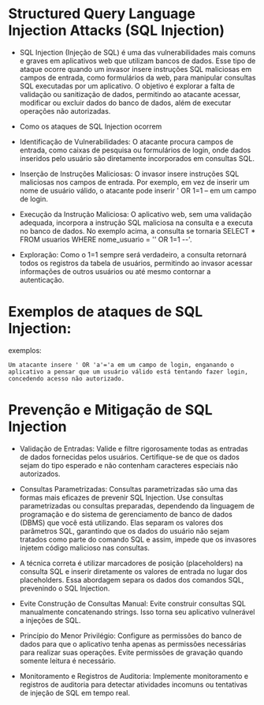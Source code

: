 # Structured Query Language Injection Attacks (SQL Injection)

* SQL Injection (Injeção de SQL) é uma das vulnerabilidades mais comuns e graves em aplicativos web que utilizam bancos de dados. Esse tipo de ataque ocorre quando um invasor insere instruções SQL maliciosas em campos de entrada, como formulários da web, para manipular consultas SQL executadas por um aplicativo. O objetivo é explorar a falta de validação ou sanitização de dados, permitindo ao atacante acessar, modificar ou excluir dados do banco de dados, além de executar operações não autorizadas.

* Como os ataques de SQL Injection ocorrem


- Identificação de Vulnerabilidades: O atacante procura campos de entrada, como caixas de pesquisa ou formulários de login, onde dados inseridos pelo usuário são diretamente incorporados em consultas SQL.

- Inserção de Instruções Maliciosas: O invasor insere instruções SQL maliciosas nos campos de entrada. Por exemplo, em vez de inserir um nome de usuário válido, o atacante pode inserir ' OR 1=1 – em um campo de login.

- Execução da Instrução Maliciosa: O aplicativo web, sem uma validação adequada, incorpora a instrução SQL maliciosa na consulta e a executa no banco de dados. No exemplo acima, a consulta se tornaria SELECT * FROM usuarios WHERE nome_usuario = '' OR 1=1 --'.

- Exploração: Como o 1=1 sempre será verdadeiro, a consulta retornará todos os registros da tabela de usuários, permitindo ao invasor acessar informações de outros usuários ou até mesmo contornar a autenticação.


# Exemplos de ataques de SQL Injection:

exemplos:

```
Um atacante insere ' OR 'a'='a em um campo de login, enganando o aplicativo a pensar que um usuário válido está tentando fazer login, concedendo acesso não autorizado.
```


# Prevenção e Mitigação de SQL Injection

- Validação de Entradas: Valide e filtre rigorosamente todas as entradas de dados fornecidas pelos usuários. Certifique-se de que os dados sejam do tipo esperado e não contenham caracteres especiais não autorizados.

- Consultas Parametrizadas: Consultas parametrizadas são uma das formas mais eficazes de prevenir SQL Injection. Use consultas parametrizadas ou consultas preparadas, dependendo da linguagem de programação e do sistema de gerenciamento de banco de dados (DBMS) que você está utilizando. Elas separam os valores dos parâmetros SQL, garantindo que os dados do usuário não sejam tratados como parte do comando SQL e assim, impede que os invasores injetem código malicioso nas consultas. 

- A técnica correta é utilizar marcadores de posição (placeholders) na consulta SQL e inserir diretamente os valores de entrada no lugar dos placeholders. Essa abordagem separa os dados dos comandos SQL, prevenindo o SQL Injection.

- Evite Construção de Consultas Manual: Evite construir consultas SQL manualmente concatenando strings. Isso torna seu aplicativo vulnerável a injeções de SQL.

- Princípio do Menor Privilégio: Configure as permissões do banco de dados para que o aplicativo tenha apenas as permissões necessárias para realizar suas operações. Evite permissões de gravação quando somente leitura é necessário.

- Monitoramento e Registros de Auditoria: Implemente monitoramento e registros de auditoria para detectar atividades incomuns ou tentativas de injeção de SQL em tempo real.